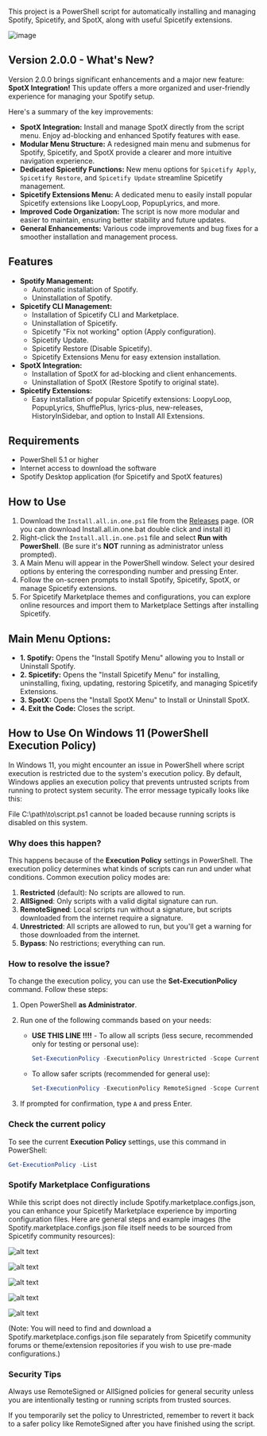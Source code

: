 This project is a PowerShell script for automatically installing and managing Spotify, Spicetify, and SpotX, along with useful Spicetify extensions.

![image](https://github.com/user-attachments/assets/94ae2e8d-f789-43bf-8067-85ac1184322e)

## Version 2.0.0 - What's New?

Version 2.0.0 brings significant enhancements and a major new feature: **SpotX Integration!**  This update offers a more organized and user-friendly experience for managing your Spotify setup.

Here's a summary of the key improvements:

*   **SpotX Integration:**  Install and manage SpotX directly from the script menu. Enjoy ad-blocking and enhanced Spotify features with ease.
*   **Modular Menu Structure:**  A redesigned main menu and submenus for Spotify, Spicetify, and SpotX provide a clearer and more intuitive navigation experience.
*   **Dedicated Spicetify Functions:**  New menu options for `Spicetify Apply`, `Spicetify Restore`, and `Spicetify Update` streamline Spicetify management.
*   **Spicetify Extensions Menu:**  A dedicated menu to easily install popular Spicetify extensions like LoopyLoop, PopupLyrics, and more.
*   **Improved Code Organization:** The script is now more modular and easier to maintain, ensuring better stability and future updates.
*   **General Enhancements:**  Various code improvements and bug fixes for a smoother installation and management process.

## Features

- **Spotify Management:**
    - Automatic installation of Spotify.
    - Uninstallation of Spotify.
- **Spicetify CLI Management:**
    - Installation of Spicetify CLI and Marketplace.
    - Uninstallation of Spicetify.
    - Spicetify "Fix not working" option (Apply configuration).
    - Spicetify Update.
    - Spicetify Restore (Disable Spicetify).
    - Spicetify Extensions Menu for easy extension installation.
- **SpotX Integration:**
    - Installation of SpotX for ad-blocking and client enhancements.
    - Uninstallation of SpotX (Restore Spotify to original state).
- **Spicetify Extensions:**
    - Easy installation of popular Spicetify extensions: LoopyLoop, PopupLyrics, ShufflePlus, lyrics-plus, new-releases, HistoryInSidebar, and option to Install All Extensions.

## Requirements

- PowerShell 5.1 or higher
- Internet access to download the software
- Spotify Desktop application (for Spicetify and SpotX features)

## How to Use

1. Download the `Install.all.in.one.ps1` file from the [Releases](https://github.com/MBNpro-ir/All-in-one-spotify/releases) page.
(OR you can download Install.all.in.one.bat double click and install it)
2. Right-click the `Install.all.in.one.ps1` file and select **Run with PowerShell**. (Be sure it's **NOT** running as administrator unless prompted).
3. A Main Menu will appear in the PowerShell window. Select your desired options by entering the corresponding number and pressing Enter.
4. Follow the on-screen prompts to install Spotify, Spicetify, SpotX, or manage Spicetify extensions.
5. For Spicetify Marketplace themes and configurations, you can explore online resources and import them to Marketplace Settings after installing Spicetify.

## Main Menu Options:

*   **1. Spotify:**  Opens the "Install Spotify Menu" allowing you to Install or Uninstall Spotify.
*   **2. Spicetify:** Opens the "Install Spicetify Menu" for installing, uninstalling, fixing, updating, restoring Spicetify, and managing Spicetify Extensions.
*   **3. SpotX:** Opens the "Install SpotX Menu" to Install or Uninstall SpotX.
*   **4. Exit the Code:** Closes the script.

## How to Use On Windows 11 (PowerShell Execution Policy)

In Windows 11, you might encounter an issue in PowerShell where script execution is restricted due to the system's execution policy. By default, Windows applies an execution policy that prevents untrusted scripts from running to protect system security. The error message typically looks like this:

File C:\path\to\script.ps1 cannot be loaded because running scripts is disabled on this system.

### Why does this happen?

This happens because of the **Execution Policy** settings in PowerShell. The execution policy determines what kinds of scripts can run and under what conditions. Common execution policy modes are:

1.  **Restricted** (default): No scripts are allowed to run.
2.  **AllSigned**: Only scripts with a valid digital signature can run.
3.  **RemoteSigned**: Local scripts run without a signature, but scripts downloaded from the internet require a signature.
4.  **Unrestricted**: All scripts are allowed to run, but you'll get a warning for those downloaded from the internet.
5.  **Bypass**: No restrictions; everything can run.

### How to resolve the issue?

To change the execution policy, you can use the **Set-ExecutionPolicy** command. Follow these steps:

1.  Open PowerShell **as Administrator**.
2.  Run one of the following commands based on your needs:

    -   **USE THIS LINE !!!!** - To allow all scripts (less secure, recommended only for testing or personal use):
        ```powershell
        Set-ExecutionPolicy -ExecutionPolicy Unrestricted -Scope CurrentUser
        ```

    -   To allow safer scripts (recommended for general use):
        ```powershell
        Set-ExecutionPolicy -ExecutionPolicy RemoteSigned -Scope CurrentUser
        ```

3.  If prompted for confirmation, type `A` and press Enter.

### Check the current policy

To see the current **Execution Policy** settings, use this command in PowerShell:

```powershell
Get-ExecutionPolicy -List
```

### Spotify Marketplace Configurations

While this script does not directly include Spotify.marketplace.configs.json, you can enhance your Spicetify Marketplace experience by importing configuration files. Here are general steps and example images (the Spotify.marketplace.configs.json file itself needs to be sourced from Spicetify community resources):

![alt text](https://github.com/user-attachments/assets/9c39695e-692c-49b0-98a2-f5d5f8490e71)

![alt text](https://github.com/user-attachments/assets/f4a5a889-d4a6-4791-85ca-98614fc121eb)

![alt text](https://github.com/user-attachments/assets/264dff88-0521-4668-ab74-38d3df23e4be)

![alt text](https://github.com/user-attachments/assets/332589ad-ecd6-4940-9479-48de9e3481e9)

![alt text](https://github.com/user-attachments/assets/c1483ed3-2a28-4dee-8938-7236ffad2cbb)

(Note: You will need to find and download a Spotify.marketplace.configs.json file separately from Spicetify community forums or theme/extension repositories if you wish to use pre-made configurations.)

### Security Tips

Always use RemoteSigned or AllSigned policies for general security unless you are intentionally testing or running scripts from trusted sources.

If you temporarily set the policy to Unrestricted, remember to revert it back to a safer policy like RemoteSigned after you have finished using the script.
